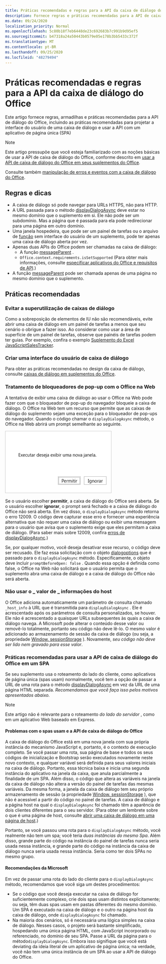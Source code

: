 ```yaml
---
title: Práticas recomendadas e regras para a API da caixa de diálogo do Office
description: Fornece regras e práticas recomendadas para a API de caixa de diálogo do Office, como as práticas recomendadas para um aplicativo de página única (SPA)
ms.date: 09/24/2020
localization_priority: Normal
ms.openlocfilehash: 5c80b18f7eb6448de23c692683b7c991b9d95ef5
ms.sourcegitcommit: b47318a24a50443b0579e05e178b3bb5433c372f
ms.translationtype: MT
ms.contentlocale: pt-BR
ms.lasthandoff: 09/25/2020
ms.locfileid: "48279494"
---
```

# <a name="best-practices-and-rules-for-the-office-dialog-api"></a>Práticas recomendadas e regras para a API da caixa de diálogo do Office

Este artigo fornece regras, armadilhas e práticas recomendadas para a API de diálogo do Office, incluindo as práticas recomendadas para projetar a interface do usuário de uma caixa de diálogo e usar a API com um aplicativo de página única (SPA)

> [!NOTE]
> Este artigo pressupõe que você esteja familiarizado com as noções básicas de usar a API de caixa de diálogo do Office, conforme descrito em [usar a API de caixa de diálogo do Office em seus suplementos do Office](dialog-api-in-office-add-ins.md).
> 
> Consulte também [manipulação de erros e eventos com a caixa de diálogo do Office](dialog-handle-errors-events.md).

## <a name="rules-and-gotchas"></a>Regras e dicas

- A caixa de diálogo só pode navegar para URLs HTTPS, não para HTTP.
- A URL passada para o método [displayDialogAsync](/javascript/api/office/office.ui) deve estar no mesmo domínio que o suplemento em si. Ele não pode ser um subdomínio. Mas a página que é passada para ela pode redirecionar para uma página em outro domínio.
- Uma janela hospedeira, que pode ser um painel de tarefas ou o arquivo de [função](../reference/manifest/functionfile.md) sem interface do usuário de um suplemento, pode ter apenas uma caixa de diálogo aberta por vez.
- Apenas duas APIs do Office podem ser chamadas na caixa de diálogo:
  - A função [messageParent](/javascript/api/office/office.ui#messageparent-message-) .
  - `Office.context.requirements.isSetSupported` (Para obter mais informações, consulte [especificar aplicativos do Office e requisitos de API](specify-office-hosts-and-api-requirements.md).)
- A função [messageParent](/javascript/api/office/office.ui#messageparent-message-) pode ser chamada apenas de uma página no mesmo domínio que o suplemento.

## <a name="best-practices"></a>Práticas recomendadas

### <a name="avoid-overusing-dialog-boxes"></a>Evitar a superutilização de caixas de diálogo

Como a sobreposição de elementos de IU não são recomendáveis, evite abrir uma caixa de diálogo em um painel de tarefas a menos que seu cenário o obrigue a fazer isso. Ao considerar como usar a área de superfície de um painel de tarefas, observe que painéis de tarefas podem ter guias. Por exemplo, confira o exemplo [Suplemento do Excel JavaScriptSalesTracker](https://github.com/OfficeDev/Excel-Add-in-JavaScript-SalesTracker).

### <a name="designing-a-dialog-box-ui"></a>Criar uma interface do usuário de caixa de diálogo

Para obter as práticas recomendadas no design da caixa de diálogo, consulte [caixas de diálogo em suplementos do Office](../design/dialog-boxes.md).

### <a name="handling-pop-up-blockers-with-office-on-the-web"></a>Tratamento de bloqueadores de pop-up com o Office na Web

A tentativa de exibir uma caixa de diálogo ao usar o Office na Web pode fazer com que o bloqueador de pop-up do navegador bloqueie a caixa de diálogo. O Office na Web tem um recurso que permite que as caixas de diálogo do suplemento sejam uma exceção para o bloqueador de pop-ups do navegador. Quando o código chamar o `displayDialogAsync` método, o Office na Web abrirá um prompt semelhante ao seguinte.

![O prompt que um suplemento pode gerar para evitar bloqueadores de pop-ups no navegador.](../images/dialog-prompt-before-open.png)

Se o usuário escolher **permitir**, a caixa de diálogo do Office será aberta. Se o usuário escolher **ignorar**, o prompt será fechado e a caixa de diálogo do Office não será aberta. Em vez disso, o `displayDialogAsync` método retorna o erro 12009. O código deve capturar esse erro e fornecer uma experiência alternativa que não requer uma caixa de diálogo ou exibir uma mensagem para o usuário que avisa que o suplemento exige que eles permitam a caixa de diálogo. (Para saber mais sobre 12009, confira [erros de displayDialogAsync](dialog-handle-errors-events.md#errors-from-displaydialogasync).)

Se, por qualquer motivo, você deseja desativar esse recurso, o código deve ser recusado. Ele faz essa solicitação com o objeto [dialogoptions](/javascript/api/office/office.dialogoptions) que é passado para o `displayDialogAsync` método. Especificamente, o objeto deve incluir `promptBeforeOpen: false` . Quando essa opção é definida como false, o Office na Web não solicitará que o usuário permita que o suplemento abra uma caixa de diálogo e a caixa de diálogo do Office não será aberta.

### <a name="do-not-use-the-_host_info-value"></a>Não usar o \_ valor de \_ informações do host

O Office adiciona automaticamente um parâmetro de consulta chamado `_host_info` à URL que é transmitida para `displayDialogAsync` . Ele é acrescentado após os parâmetros de consulta personalizados, se houver. Ele não é acrescentado a quaisquer URLs subsequentes às quais a caixa de diálogo navega. A Microsoft pode alterar o conteúdo desse valor ou removê-lo totalmente, portanto seu código não deve lê-lo. O mesmo valor é adicionado ao armazenamento de sessão da caixa de diálogo (ou seja, a propriedade [Window. sessionStorage](https://developer.mozilla.org/docs/Web/API/Window/sessionStorage) ). Novamente, *seu código não deve ser lido nem gravado para esse valor*.

### <a name="best-practices-for-using-the-office-dialog-api-in-an-spa"></a>Práticas recomendadas para usar a API de caixa de diálogo do Office em um SPA

Se seu suplemento usa o roteamento do lado do cliente, como aplicativos de página única (spas usam) normalmente, você tem a opção de passar a URL de uma rota para o método [displayDialogAsync](/javascript/api/office/office.ui) em vez da URL de uma página HTML separada. *Recomendamos que você faça isso pelos motivos apresentados abaixo.*

> [!NOTE]
> Este artigo não é relevante para o roteamento *do lado do servidor* , como em um aplicativo Web baseado em Express.

#### <a name="problems-with-spas-and-the-office-dialog-api"></a>Problemas com o spas usam e a API de caixa de diálogo do Office

A caixa de diálogo do Office está em uma nova janela com sua própria instância do mecanismo JavaScript e, portanto, é o contexto de execução completo. Se você passar uma rota, sua página de base e todos os seus códigos de inicialização e Bootstrap serão executados novamente neste novo contexto, e qualquer variável será definida para seus valores iniciais na caixa de diálogo. Portanto, essa técnica baixa e inicia uma segunda instância do aplicativo na janela da caixa, que anula parcialmente a finalidade de um SPA. Além disso, o código que altera as variáveis na janela da caixa de diálogo não altera a versão do painel de tarefas das mesmas variáveis. Da mesma forma, a janela da caixa de diálogo tem seu próprio armazenamento de sessão (a propriedade [Window. sessionStorage](https://developer.mozilla.org/docs/Web/API/Window/sessionStorage) ), que não é acessível a partir do código no painel de tarefas. A caixa de diálogo e a página host na qual o `displayDialogAsync` foi chamado têm a aparência de dois clientes diferentes para o seu servidor. (Para obter um lembrete sobre o que é uma página de host, consulte [abrir uma caixa de diálogo em uma página de host](dialog-api-in-office-add-ins.md#open-a-dialog-box-from-a-host-page).)

Portanto, se você passou uma rota para o `displayDialogAsync` método, você realmente não tem um spa; você teria *duas instâncias do mesmo Spa*. Além disso, grande parte do código na instância do painel de tarefas nunca seria usada nessa instância, e grande parte do código na instância da caixa de diálogo nunca seria usada nessa instância. Seria como ter dois SPAs no mesmo grupo.

#### <a name="microsoft-recommendations"></a>Recomendações da Microsoft

Em vez de passar uma rota do lado do cliente para o `displayDialogAsync` método, recomendamos que você siga um destes procedimentos:

* Se o código que você deseja executar na caixa de diálogo for suficientemente complexo, crie dois spas usam distintos explicitamente; ou seja, têm duas spas usam em pastas diferentes do mesmo domínio. Um SPA é executado na caixa de diálogo e o outro na página host da caixa de diálogo, onde `displayDialogAsync` foi chamado. 
* Na maioria dos cenários, só é necessária uma lógica simples na caixa de diálogo. Nesses casos, o projeto será bastante simplificado, hospedando uma única página HTML, com JavaScript incorporado ou referenciado, no domínio de seu SPA. Passe a URL da página para o método`displayDialogAsync`. Embora isso signifique que você está deviating da ideia literal de um aplicativo de página única; na verdade, você não tem uma única instância de um SPA ao usar a API de diálogo do Office.
